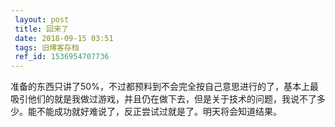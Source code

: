 ```yaml
---
 layout: post
 title: 回来了
 date: 2018-09-15 03:51
 tags: 旧博客存档
 ref_id: 1536954707736
---
```

准备的东西只讲了50%，不过都预料到不会完全按自己意思进行的了，基本上最吸引他们的就是我做过游戏，并且仍在做下去，但是关于技术的问题，我说不了多少。能不能成功就好难说了，反正尝试过就是了。明天将会知道结果。

